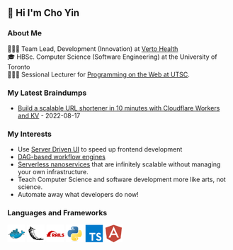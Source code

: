## 👋 Hi I'm Cho Yin

### About Me
🧑🏻‍💻 Team Lead, Development (Innovation) at [Verto Health](https://verto.health)</br>
🎓 HBSc. Computer Science (Software Engineering) at the University of Toronto</br>
👨🏻‍🏫 Sessional Lecturer for [Programming on the Web at UTSC](https://cscc09.com). 

<!-- Fight For Freedom, Stand with __ -->

### My Latest Braindumps
- [Build a scalable URL shortener in 10 minutes with Cloudflare Workers and KV](https://choy.in/braindumps/build-a-url-shortener-with-cloudflare-workers-and-kv) - 2022-08-17

### My Interests
- Use [Server Driven UI](https://medium.com/airbnb-engineering/a-deep-dive-into-airbnbs-server-driven-ui-system-842244c5f5) to speed up frontend development
- [DAG-based workflow engines](https://medium.com/@Wealthsimple/engineering-at-wealthsimple-reinventing-our-trading-platform-for-scale-17e332241b6c)
- [Serverless nanoservices](https://blog.cloudflare.com/introducing-cloudflare-workers/) that are infinitely scalable without managing your own infrastructure.
- Teach Computer Science and software development more like arts, not science.
- Automate away what developers do now!

### Languages and Frameworks
<code><img height="40" src="https://raw.githubusercontent.com/devicons/devicon/master/icons/docker/docker-original.svg"></code>
<code><img height="40" src="https://raw.githubusercontent.com/devicons/devicon/master/icons/flask/flask-original.svg"></code>
<code><img height="40" src="https://raw.githubusercontent.com/devicons/devicon/master/icons/rails/rails-plain-wordmark.svg"></code>
<code><img height="40" src="https://raw.githubusercontent.com/devicons/devicon/master/icons/python/python-original.svg"></code>
<code><img height="40" src="https://raw.githubusercontent.com/devicons/devicon/master/icons/typescript/typescript-original.svg"></code>
<code><img height="40" src="https://raw.githubusercontent.com/devicons/devicon/master/icons/angularjs/angularjs-plain.svg"></code>
